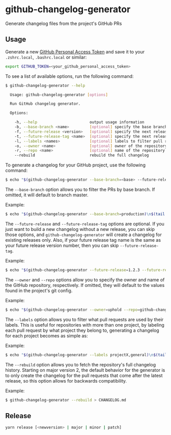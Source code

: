 # github-changelog-generator
Generate changelog files from the project's GitHub PRs

## Usage
Generate a new [GitHub Personal Access Token](https://github.com/settings/tokens) and save it to your `.zshrc.local`, `.bashrc.local` or similar:

```sh
export GITHUB_TOKEN=<your_github_personal_access_token>
```

To see a list of available options, run the following command:

```sh
$ github-changelog-generator --help

  Usage: github-changelog-generator [options]

  Run GitHub changelog generator.

  Options:

    -h, --help                       output usage information
    -b, --base-branch <name>         [optional] specify the base branch name - master by default
    -f, --future-release <version>   [optional] specify the next release version
    -t, --future-release-tag <name>  [optional] specify the next release tag name if it is different from the release version
    -l, --labels <names>             [optional] labels to filter pull requests by
    -o, --owner <name>               [optional] owner of the repository
    -r, --repo <name>                [optional] name of the repository
    --rebuild                        rebuild the full changelog
```

To generate a changelog for your GitHub project, use the following command:

```sh
$ echo "$(github-changelog-generator --base-branch=<base> --future-release=<release_name> --future-release-tag=<release_tag_name> --owner=<repo_owner> --repo=<repo_name>)\n$(tail -n +2 <your_changelog_file>)" > <your_changelog_file>
```

The `--base-branch` option allows you to filter the PRs by base branch. If omitted, it will default to branch master.

Example:

```sh
$ echo "$(github-changelog-generator --base-branch=production)\n$(tail -n +2 CHANGELOG.md)" > CHANGELOG.md
```

The `--future-release` and `--future-release-tag` options are optional. If you just want to build a new changelog without a new release, you can skip those options, and `github-changelog-generator` will create a changelog for existing releases only. Also, if your future release tag name is the same as your future release version number, then you can skip `--future-release-tag`.

Example:

```sh
$ echo "$(github-changelog-generator --future-release=1.2.3 --future-release-tag=v1.2.3)\n$(tail -n +2 CHANGELOG.md)" > CHANGELOG.md
```

The `--owner` and `--repo` options allow you to specify the owner and name of the GitHub repository, respectively. If omitted, they will default to the values found in the project's git config.

Example:

```sh
$ echo "$(github-changelog-generator --owner=uphold --repo=github-changelog-generator)\n$(tail -n +2 CHANGELOG.md)" > CHANGELOG.md
```

The `--labels` option allows you to filter what pull requests are used by their labels. This is useful for repositories with more than one project, by labeling each pull request by what project they belong to, generating a changelog for each project becomes as simple as:

Example:

```sh
$ echo "$(github-changelog-generator --labels projectX,general)\n$(tail -n +2 CHANGELOG.md)" > CHANGELOG.md
```

The `--rebuild` option allows you to fetch the repository's full changelog history. 
Starting on major version 2, the default behavior for the generator is to only create the changelog for the pull requests that come after the latest release,
so this option allows for backwards compatibility.

Example:

```sh
$ github-changelog-generator --rebuild > CHANGELOG.md
```

## Release
```sh
yarn release [<newversion> | major | minor | patch]
```
